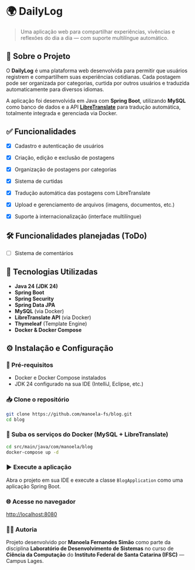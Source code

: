 # 🌍 DailyLog

> Uma aplicação web para compartilhar experiências, vivências e reflexões do dia a dia — com suporte multilíngue automático.


## 📌 Sobre o Projeto

O **DailyLog** é uma plataforma web desenvolvida para permitir que usuários registrem e compartilhem suas experiências cotidianas. Cada postagem pode ser organizada por categorias, curtida por outros usuários e traduzida automaticamente para diversos idiomas.

A aplicação foi desenvolvida em Java com **Spring Boot**, utilizando **MySQL** como banco de dados e a API [**LibreTranslate**](https://libretranslate.com/) para tradução automática, totalmente integrada e gerenciada via Docker.


## ✅ Funcionalidades

- [x] Cadastro e autenticação de usuários
- [x] Criação, edição e exclusão de postagens
- [x] Organização de postagens por categorias
- [x] Sistema de curtidas
- [x] Tradução automática das postagens com LibreTranslate
- [x] Upload e gerenciamento de arquivos (imagens, documentos, etc.)
- [x] Suporte à internacionalização (interface multilíngue)


## 🛠️ Funcionalidades planejadas (ToDo)

- [ ] Sistema de comentários


## 🚀 Tecnologias Utilizadas

- **Java 24 (JDK 24)**
- **Spring Boot**
- **Spring Security**
- **Spring Data JPA**
- **MySQL** (via Docker)
- **LibreTranslate API** (via Docker)
- **Thymeleaf** (Template Engine)
- **Docker & Docker Compose**


## ⚙️ Instalação e Configuração

### 🔧 Pré-requisitos

- Docker e Docker Compose instalados
- JDK 24 configurado na sua IDE (IntelliJ, Eclipse, etc.)

### 📥 Clone o repositório

```bash
git clone https://github.com/manoela-fs/blog.git
cd blog
```

### 🐳 Suba os serviços do Docker (MySQL + LibreTranslate)

```bash
cd src/main/java/com/manoela/blog
docker-compose up -d
```
### ▶️ Execute a aplicação

Abra o projeto em sua IDE e execute a classe `BlogApplication` como uma aplicação Spring Boot.


### 🌐 Acesse no navegador

[http://localhost:8080](http://localhost:8080)


### 👩‍💻 Autoria

Projeto desenvolvido por **Manoela Fernandes Simão** como parte da disciplina **Laboratório de Desenvolvimento de Sistemas** no curso de **Ciência da Computação** do **Instituto Federal de Santa Catarina (IFSC)** — Campus Lages.

